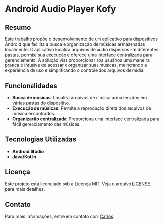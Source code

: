 # Android Audio Player Kofy

## Resumo
Este trabalho propõe o desenvolvimento de um aplicativo para dispositivos Android que facilita a busca e organização de músicas armazenadas localmente. O aplicativo localiza arquivos de áudio dispersos em diferentes pastas, permite sua execução e oferece uma interface centralizada para gerenciamento. A solução visa proporcionar aos usuários uma maneira prática e intuitiva de acessar e organizar suas músicas, melhorando a experiência de uso e simplificando o controle dos arquivos de mídia.

## Funcionalidades
- **Busca de músicas**: Localiza arquivos de música armazenados em várias pastas do dispositivo.
- **Execução de músicas**: Permite a reprodução direta dos arquivos de música encontrados.
- **Organização centralizada**: Proporciona uma interface centralizada para fácil gerenciamento das músicas.

## Tecnologias Utilizadas
- **Android Studio**
- **Java/Kotlin**

## Licença
Este projeto está licenciado sob a Licença MIT. Veja o arquivo [LICENSE](LICENSE) para mais detalhes.

## Contato
Para mais informações, entre em contato com [Carlos](mailto:carlosfrts6@gmail.com).
